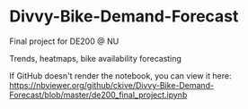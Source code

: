 # Divvy-Bike-Demand-Forecast
Final project for DE200 @ NU

Trends, heatmaps, bike availability forecasting

If GitHub doesn't render the notebook, you can view it here:
https://nbviewer.org/github/ckive/Divvy-Bike-Demand-Forecast/blob/master/de200_final_project.ipynb